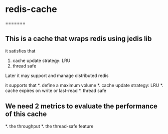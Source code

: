 # redis-cache

=======
## This is a cache that wraps redis using jedis lib


it satisfies that
1. cache update strategy: LRU
2. thread safe


Later it may support and manage distributed redis

it supports that
*. define a maximum volume
*. cache update strategy: LRU
*. cache expires on write or last-read
*. thread safe

## We need 2 metrics to evaluate the performance of this cache

*. the throughput
*. the thread-safe feature

